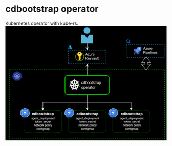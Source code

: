 # cdbootstrap operator

Kubernetes operator with kube-rs.
![Alt Text](hack/cdbootstrap-operator.PNG)
